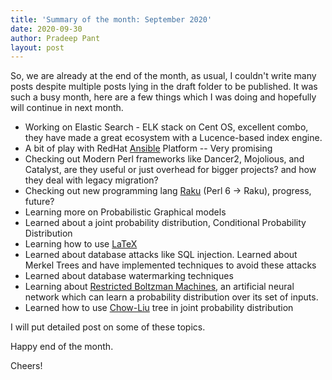 ```yaml
---
title: 'Summary of the month: September 2020'
date: 2020-09-30
author: Pradeep Pant
layout: post
---
```

So, we are already at the end of the month, as usual, I couldn't write many posts despite multiple posts lying in the draft folder to be published. It was such a busy month, here are a few things which I was doing and hopefully will continue in next month.
* Working on Elastic Search - ELK stack on Cent OS, excellent combo, they have made a great ecosystem with a Lucence-based index engine. 
* A bit of play with RedHat [Ansible](https://www.ansible.com/) Platform -- Very promising 
* Checking out Modern Perl frameworks like Dancer2, Mojolious, and Catalyst, are they useful or just overhead for bigger projects? and how they deal with legacy migration?
* Checking out new programming lang [Raku](https://www.raku.org/) (Perl 6 -> Raku), progress, future?
* Learning more on Probabilistic Graphical models 
* Learned about a joint probability distribution, Conditional Probability Distribution
* Learning how to use [LaTeX ](https://en.wikipedia.org/wiki/LaTeX)
* Learned about database attacks like SQL injection. Learned about Merkel Trees and have implemented techniques to avoid these attacks
* Learned about database watermarking techniques
* Learning about [Restricted Boltzman Machines](https://en.wikipedia.org/wiki/Restricted_Boltzmann_machine), an artificial neural network which can learn a probability distribution over its set of inputs.
* Learned how to use [Chow-Liu](https://en.wikipedia.org/wiki/Chow%E2%80%93Liu_tree) tree in joint probability distribution


I will put detailed post on some of these topics.

Happy end of the month.

Cheers!